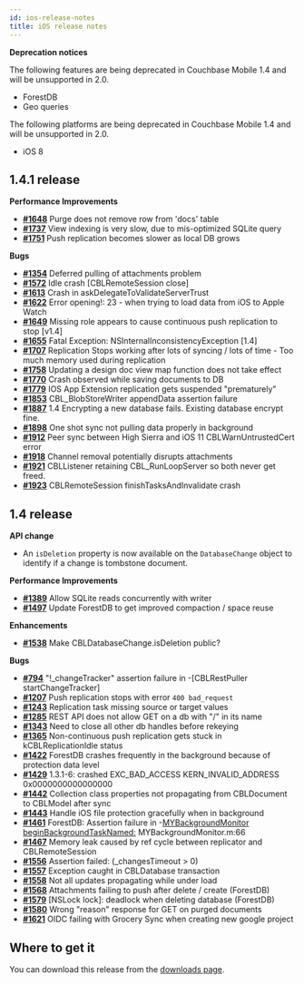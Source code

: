 ```yaml
---
id: ios-release-notes
title: iOS release notes
---
```


__Deprecation notices__

The following features are being deprecated in Couchbase Mobile 1.4 and will be unsupported in 2.0.

- ForestDB
- Geo queries

The following platforms are being deprecated in Couchbase Mobile 1.4 and will be unsupported in 2.0.

- iOS 8

## 1.4.1 release

__Performance Improvements__

- [__#1648__](https://github.com/couchbase/couchbase-lite-ios/issues/1648) Purge does not remove row from 'docs' table
- [__#1737__](https://github.com/couchbase/couchbase-lite-ios/issues/1737) View indexing is very slow, due to mis-optimized SQLite query
- [__#1751__](https://github.com/couchbase/couchbase-lite-ios/issues/1751) Push replication becomes slower as local DB grows

__Bugs__

- [__#1354__](https://github.com/couchbase/couchbase-lite-ios/issues/1354) Deferred pulling of attachments problem
- [__#1572__](https://github.com/couchbase/couchbase-lite-ios/issues/1572) Idle crash [CBLRemoteSession close]
- [__#1613__](https://github.com/couchbase/couchbase-lite-ios/issues/1613) Crash in askDelegateToValidateServerTrust
- [__#1622__](https://github.com/couchbase/couchbase-lite-ios/issues/1622) Error opening!: 23 - when trying to load data from iOS to Apple Watch
- [__#1649__](https://github.com/couchbase/couchbase-lite-ios/issues/1649) Missing role appears to cause continuous push replication to stop [v1.4]
- [__#1655__](https://github.com/couchbase/couchbase-lite-ios/issues/1655) Fatal Exception: NSInternalInconsistencyException [1.4]
- [__#1707__](https://github.com/couchbase/couchbase-lite-ios/issues/1707) Replication Stops working after lots of syncing / lots of time - Too much memory used during replication
- [__#1758__](https://github.com/couchbase/couchbase-lite-ios/issues/1758) Updating a design doc view map function does not take effect
- [__#1770__](https://github.com/couchbase/couchbase-lite-ios/issues/1770) Crash observed while saving documents to DB
- [__#1779__](https://github.com/couchbase/couchbase-lite-ios/issues/1779) IOS App Extension replication gets suspended "prematurely"
- [__#1853__](https://github.com/couchbase/couchbase-lite-ios/issues/1853) CBL_BlobStoreWriter appendData assertion failure
- [__#1887__](https://github.com/couchbase/couchbase-lite-ios/issues/1887) 1.4 Encrypting a new database fails. Existing database encrypt fine.
- [__#1898__](https://github.com/couchbase/couchbase-lite-ios/issues/1898) One shot sync not pulling data properly in background
- [__#1912__](https://github.com/couchbase/couchbase-lite-ios/issues/1912) Peer sync between High Sierra and iOS 11 CBLWarnUntrustedCert error
- [__#1918__](https://github.com/couchbase/couchbase-lite-ios/issues/1918) Channel removal potentially disrupts attachments
- [__#1921__](https://github.com/couchbase/couchbase-lite-ios/issues/1921) CBLListener retaining CBL_RunLoopServer so both never get freed.
- [__#1923__](https://github.com/couchbase/couchbase-lite-ios/issues/1923) CBLRemoteSession finishTasksAndInvalidate crash

## 1.4 release

__API change__

- An `isDeletion` property is now available on the `DatabaseChange` object to identify if a change is tombstone document.

__Performance Improvements__

- [__#1389__](https://github.com/couchbase/couchbase-lite-ios/issues/1389) Allow SQLite reads concurrently with writer
- [__#1497__](https://github.com/couchbase/couchbase-lite-ios/issues/1497) Update ForestDB to get improved compaction / space reuse

__Enhancements__

- [__#1538__](https://github.com/couchbase/couchbase-lite-ios/issues/1538) Make CBLDatabaseChange.isDeletion public?

__Bugs__

- [__#794__](https://github.com/couchbase/couchbase-lite-ios/issues/794) "!_changeTracker" assertion failure in -[CBLRestPuller startChangeTracker]
- [__#1207__](https://github.com/couchbase/couchbase-lite-ios/issues/1207) Push replication stops with error `400 bad_request`
- [__#1243__](https://github.com/couchbase/couchbase-lite-ios/issues/1243) Replication task missing source or target values
- [__#1285__](https://github.com/couchbase/couchbase-lite-ios/issues/1285) REST API does not allow GET on a db with "/" in its name
- [__#1343__](https://github.com/couchbase/couchbase-lite-ios/issues/1343) Need to close all other db handles before rekeying
- [__#1365__](https://github.com/couchbase/couchbase-lite-ios/issues/1365) Non-continuous push replication gets stuck in kCBLReplicationIdle status
- [__#1422__](https://github.com/couchbase/couchbase-lite-ios/issues/1422) ForestDB crashes frequently in the background because of protection data level
- [__#1429__](https://github.com/couchbase/couchbase-lite-ios/issues/1429) 1.3.1-6: crashed EXC_BAD_ACCESS KERN_INVALID_ADDRESS 0x0000000000000000
- [__#1442__](https://github.com/couchbase/couchbase-lite-ios/issues/1442) Collection class properties not propagating from CBLDocument to CBLModel after sync
- [__#1443__](https://github.com/couchbase/couchbase-lite-ios/issues/1443) Handle iOS file protection gracefully when in background
- [__#1461__](https://github.com/couchbase/couchbase-lite-ios/issues/1461) ForestDB: Assertion failure in -[MYBackgroundMonitor beginBackgroundTaskNamed:]() MYBackgroundMonitor.m:66
- [__#1467__](https://github.com/couchbase/couchbase-lite-ios/issues/1467) Memory leak caused by ref cycle between replicator and CBLRemoteSession
- [__#1556__](https://github.com/couchbase/couchbase-lite-ios/issues/1556) Assertion failed: (_changesTimeout > 0)
- [__#1557__](https://github.com/couchbase/couchbase-lite-ios/issues/1557) Exception caught in CBLDatabase transaction
- [__#1558__](https://github.com/couchbase/couchbase-lite-ios/issues/1558) Not all updates propagating while under load
- [__#1568__](https://github.com/couchbase/couchbase-lite-ios/issues/1568) Attachments failing to push after delete / create (ForestDB)
- [__#1579__](https://github.com/couchbase/couchbase-lite-ios/issues/1579) [NSLock lock]: deadlock when deleting database (ForestDB)
- [__#1580__](https://github.com/couchbase/couchbase-lite-ios/issues/1580) Wrong "reason" response for GET on purged documents
- [__#1621__](https://github.com/couchbase/couchbase-lite-ios/issues/1621) OIDC failing with Grocery Sync when creating new google project

## Where to get it

You can download this release from the [downloads page](http://www.couchbase.com/nosql-databases/downloads#couchbase-mobile).